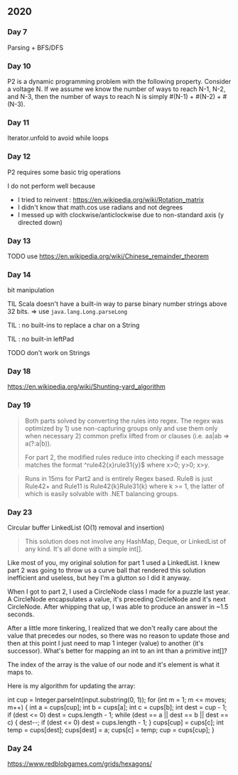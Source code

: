 ## 2020

### Day 7

Parsing + BFS/DFS

### Day 10

P2 is a dynamic programming problem with the following property. Consider a voltage N. If we assume we know the number of ways to reach N-1, N-2, and N-3, then the number of ways to reach N is simply #(N-1) + #(N-2) + #(N-3).

### Day 11

Iterator.unfold to avoid while loops

### Day 12

P2 requires some basic trig operations

I do not perform well because
- I tried to reinvent : https://en.wikipedia.org/wiki/Rotation_matrix
- I didn't know that math.cos use radians and not degrees
- I messed up with clockwise/anticlockwise due to non-standard axis (y directed down)

### Day 13

TODO use https://en.wikipedia.org/wiki/Chinese_remainder_theorem

### Day 14

bit manipulation

TIL Scala doesn't have a built-in way to parse binary number strings above 32 bits. => use `java.lang.Long.parseLong`

TIL : no built-ins to replace a char on a String

TIL : no built-in leftPad

TODO don't work on Strings

### Day 18

https://en.wikipedia.org/wiki/Shunting-yard_algorithm

### Day 19

> Both parts solved by converting the rules into regex. The regex was optimized by 1) use non-capturing groups only and use them only when necessary 2) common prefix lifted from or clauses (i.e. aa|ab => a(?:a|b)).
>
> For part 2, the modified rules reduce into checking if each message matches the format ^rule42{x}rule31{y}$ where x>0; y>0; x>y.

> Runs in 15ms for Part2 and is entirely Regex based. Rule8 is just Rule42+ and Rule11 is Rule42{k}Rule31{k} where k >= 1, the latter of which is easily solvable with .NET balancing groups.

### Day 23

Circular buffer
LinkedList (O(1) removal and insertion)

> This solution does not involve any HashMap, Deque, or LinkedList of any kind. It's all done with a simple int[].

Like most of you, my original solution for part 1 used a LinkedList. I knew part 2 was going to throw us a curve ball that rendered this solution inefficient and useless, but hey I'm a glutton so I did it anyway.

When I got to part 2, I used a CircleNode class I made for a puzzle last year. A CircleNode encapsulates a value, it's preceding CircleNode and it's next CircleNode. After whipping that up, I was able to produce an answer in ~1.5 seconds.

After a little more tinkering, I realized that we don't really care about the value that precedes our nodes, so there was no reason to update those and then at this point I just need to map 1 integer (value) to another (it's successor). What's better for mapping an int to an int than a primitive int[]?

The index of the array is the value of our node and it's element is what it maps to.

Here is my algorithm for updating the array:

int cup = Integer.parseInt(input.substring(0, 1));
for (int m = 1; m <= moves; m++) {
int a = cups[cup];
int b = cups[a];
int c = cups[b];
int dest = cup - 1;
if (dest <= 0)
dest = cups.length - 1;
while (dest == a || dest == b || dest == c) {
dest--;
if (dest <= 0)
dest = cups.length - 1;
}
cups[cup] = cups[c];
int temp = cups[dest];
cups[dest] = a;
cups[c] = temp;
cup = cups[cup];
}

### Day 24

https://www.redblobgames.com/grids/hexagons/

